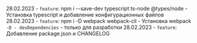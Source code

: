 28.02.2023 - `feature`: npm i --save-dev typescript ts-node @types/node - Установка typescript и добавление конфигурационных файлов
28.02.2023 - `feature`: npm i -D webpack webpack-cli - Установка webpack
    `-D - devDependencies` - только для разработки
28.02.2023 - `feature`: Добавление package.json и CHANGELOG